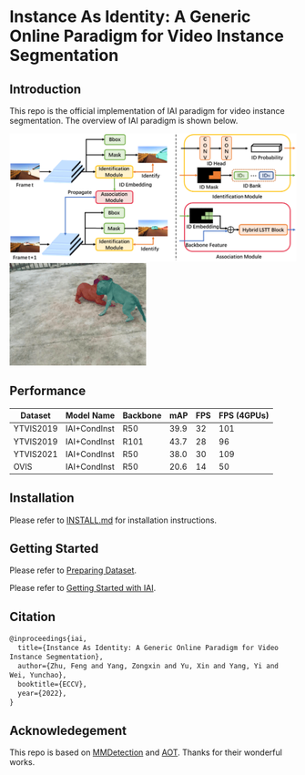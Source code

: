 # Instance As Identity: A Generic Online Paradigm for Video Instance Segmentation

## Introduction

This repo is the official implementation of IAI paradigm for video instance segmentation. The overview of IAI paradigm is shown below. 

<img src='doc/IAI_framework.png'>

<img src='doc/visualization.gif'>

## Performance

|  Dataset  |  Model Name  | Backbone | mAP  | FPS | FPS (4GPUs) |
| --------- | ------------ | -------- | ---- | --- | ----------- |
| YTVIS2019 | IAI+CondInst |   R50    | 39.9 | 32  | 101 |
| YTVIS2019 | IAI+CondInst |   R101   | 43.7 | 28  | 96  |
| YTVIS2021 | IAI+CondInst |   R50    | 38.0 | 30  | 109 |
|    OVIS   | IAI+CondInst |   R50    | 20.6 | 14  | 50  |

## Installation

Please refer to [INSTALL.md](./INSTALL.md) for installation instructions.

## Getting Started

Please refer to [Preparing Dataset](./DATASET.md).

Please refer to [Getting Started with IAI](./START.md).

## Citation

```
@inproceedings{iai,
  title={Instance As Identity: A Generic Online Paradigm for Video Instance Segmentation},
  author={Zhu, Feng and Yang, Zongxin and Yu, Xin and Yang, Yi and Wei, Yunchao},
  booktitle={ECCV},
  year={2022},
}
```

## Acknowledegement

This repo is based on [MMDetection](https://github.com/open-mmlab/mmdetection) and [AOT](https://github.com/yoxu515/aot-benchmark). Thanks for their wonderful works.


